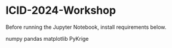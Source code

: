 # ICID-2024-Workshop

Before running the Jupyter Notebook, install requirements below.

numpy
pandas
matplotlib
PyKrige
